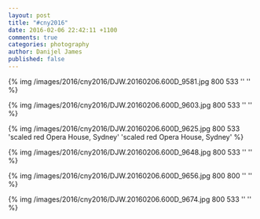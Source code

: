 ```yaml
---
layout: post
title: "#cny2016"
date: 2016-02-06 22:42:11 +1100
comments: true
categories: photography
author: Danijel James
published: false
---
```


{% img /images/2016/cny2016/DJW.20160206.600D_9581.jpg 800 533 '' '' %}

{% img /images/2016/cny2016/DJW.20160206.600D_9603.jpg 800 533 '' '' %}

{% img /images/2016/cny2016/DJW.20160206.600D_9625.jpg 800 533 'scaled red Opera House, Sydney' 'scaled red Opera House, Sydney' %}

{% img /images/2016/cny2016/DJW.20160206.600D_9648.jpg 800 533 '' '' %}

{% img /images/2016/cny2016/DJW.20160206.600D_9656.jpg 800 800 '' '' %}

{% img /images/2016/cny2016/DJW.20160206.600D_9674.jpg 800 533 '' '' %}
